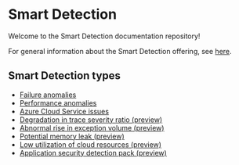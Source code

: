 # Smart Detection

Welcome to the Smart Detection documentation repository!

For general information about the Smart Detection offering, see [here](https://docs.microsoft.com/azure/application-insights/app-insights-proactive-diagnostics).


## Smart Detection types

* [Failure anomalies](https://docs.microsoft.com/azure/application-insights/app-insights-proactive-failure-diagnostics)
* [Performance anomalies](https://docs.microsoft.com/azure/application-insights/app-insights-proactive-performance-diagnostics)
* [Azure Cloud Service issues](https://azure.microsoft.com/blog/proactive-notifications-on-cloud-service-issues-with-azure-diagnostics-and-application-insights)
* [Degradation in trace severity ratio (preview)](degradation-in-trace-severity-ratio.md)
* [Abnormal rise in exception volume (preview)](abnormal-rise-in-exception-volume.md)
* [Potential memory leak (preview)](memory-leak.md)
* [Low utilization of cloud resources (preview)](low-utilization-of-cloud-resources.md)
* [Application security detection pack (preview)](application-security-detection-pack.md)
